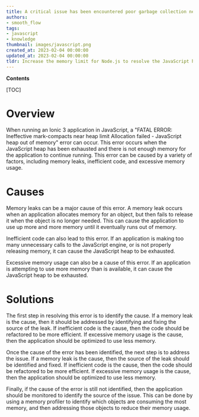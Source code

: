 ```yaml
---
title: A critical issue has been encountered poor garbage collection near the memory boundary. allocation has failed due to the JavaScript memory being exhausted in ionic 3
authors:
- smooth_flow
tags:
- javascript
- knowledge
thumbnail: images/javascript.png
created_at: 2023-02-04 00:00:00
updated_at: 2023-02-04 00:00:00
tldr: Increase the memory limit for Node.js to resolve the JavaScript heap out of memory error in Ionic 3.
---
```


**Contents**

[TOC]

# Overview
When running an Ionic 3 application in JavaScript, a "FATAL ERROR: Ineffective mark-compacts near heap limit Allocation failed - JavaScript heap out of memory" error can occur. This error occurs when the JavaScript heap has been exhausted and there is not enough memory for the application to continue running. This error can be caused by a variety of factors, including memory leaks, inefficient code, and excessive memory usage.

# Causes
Memory leaks can be a major cause of this error. A memory leak occurs when an application allocates memory for an object, but then fails to release it when the object is no longer needed. This can cause the application to use up more and more memory until it eventually runs out of memory.

Inefficient code can also lead to this error. If an application is making too many unnecessary calls to the JavaScript engine, or is not properly releasing memory, it can cause the JavaScript heap to be exhausted.

Excessive memory usage can also be a cause of this error. If an application is attempting to use more memory than is available, it can cause the JavaScript heap to be exhausted.

# Solutions
The first step in resolving this error is to identify the cause. If a memory leak is the cause, then it should be addressed by identifying and fixing the source of the leak. If inefficient code is the cause, then the code should be refactored to be more efficient. If excessive memory usage is the cause, then the application should be optimized to use less memory.

Once the cause of the error has been identified, the next step is to address the issue. If a memory leak is the cause, then the source of the leak should be identified and fixed. If inefficient code is the cause, then the code should be refactored to be more efficient. If excessive memory usage is the cause, then the application should be optimized to use less memory.

Finally, if the cause of the error is still not identified, then the application should be monitored to identify the source of the issue. This can be done by using a memory profiler to identify which objects are consuming the most memory, and then addressing those objects to reduce their memory usage.
